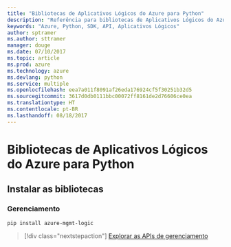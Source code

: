 ```yaml
---
title: "Bibliotecas de Aplicativos Lógicos do Azure para Python"
description: "Referência para bibliotecas de Aplicativos Lógicos do Azure para Python"
keywords: "Azure, Python, SDK, API, Aplicativos Lógicos"
author: sptramer
ms.author: sttramer
manager: douge
ms.date: 07/10/2017
ms.topic: article
ms.prod: azure
ms.technology: azure
ms.devlang: python
ms.service: multiple
ms.openlocfilehash: eea7a011f8091af26eda176924cf5f30251b32d5
ms.sourcegitcommit: 3617d0db0111bbc00072ff8161de2d76606ce0ea
ms.translationtype: HT
ms.contentlocale: pt-BR
ms.lasthandoff: 08/18/2017
---
```

# <a name="azure-logic-apps-libraries-for-python"></a>Bibliotecas de Aplicativos Lógicos do Azure para Python

## <a name="install-the-libraries"></a>Instalar as bibliotecas


### <a name="management"></a>Gerenciamento

```bash
pip install azure-mgmt-logic
```
> [!div class="nextstepaction"]
> [Explorar as APIs de gerenciamento](/python/api/overview/azure/logicapps/managementlibrary)